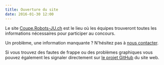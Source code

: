 ```yaml
---
title: Ouverture du site
date: 2016-01-30 12:00
---
```


Le site [Coupe.Robots-JU.ch][coupe] est le lieu où les équipes trouveront toutes les informations nécessaires pour participer au concours.

Un problème, une information manquante ? N'hésitez pas à [nous contacter][contact].

Si vous trouvez des fautes de frappe ou des problèmes graphiques vous pouvez également les signaler directement sur [le projet GitHub][github] du site web.

[coupe]: https://coupe.robots-ju.ch/
[contact]: /contact
[github]: https://github.com/robots-ju/coupe.robots-ju.ch
